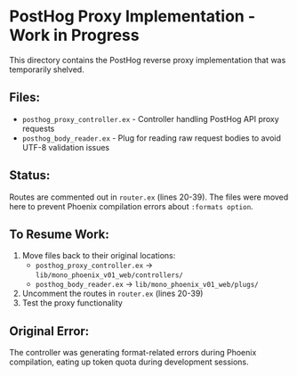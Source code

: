 # PostHog Proxy Implementation - Work in Progress

This directory contains the PostHog reverse proxy implementation that was temporarily shelved.

## Files:
- `posthog_proxy_controller.ex` - Controller handling PostHog API proxy requests
- `posthog_body_reader.ex` - Plug for reading raw request bodies to avoid UTF-8 validation issues

## Status:
Routes are commented out in `router.ex` (lines 20-39). The files were moved here to prevent Phoenix compilation errors about `:formats option`.

## To Resume Work:
1. Move files back to their original locations:
   - `posthog_proxy_controller.ex` → `lib/mono_phoenix_v01_web/controllers/`
   - `posthog_body_reader.ex` → `lib/mono_phoenix_v01_web/plugs/`
2. Uncomment the routes in `router.ex` (lines 20-39)
3. Test the proxy functionality

## Original Error:
The controller was generating format-related errors during Phoenix compilation, eating up token quota during development sessions.